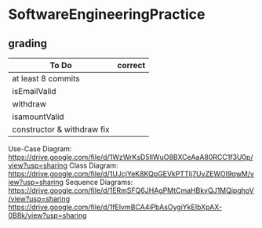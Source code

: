 # SoftwareEngineeringPractice
## grading

To Do | correct
---|---
at least 8 commits|
isEmailValid|
withdraw|
isamountValid|
constructor & withdraw fix|

Use-Case Diagram: https://drive.google.com/file/d/1WzWrKsD5IlWuO8BXCeAaA80RCC1f3U0p/view?usp=sharing
Class Diagram: https://drive.google.com/file/d/1UJcjYeK8KQpGEVkPTTIj7UvZEWOI9qwM/view?usp=sharing
Sequence Diagrams: https://drive.google.com/file/d/1ERmSFQ6JHAgPMtCmaHBkvQJ1MQipghoV/view?usp=sharing
https://drive.google.com/file/d/1fEIvmBCA4iPbAsOygiYkEIbXpAX-0B8k/view?usp=sharing